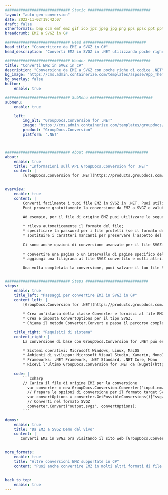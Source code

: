 ```yaml
---
############################# Static ############################
layout: "auto-gen-conversion"
date: 2022-11-02T19:42:07
draft: false
otherformats: bmp dcm emf emz gif ico jp2 jpeg jpg png pps ppsx ppt pptx psb psd svg svgz tga tif tiff webp wmf wmz
breadcrumb: EMZ a SVGZ in C#

############################# Head ############################
head_title: "Convertitore da EMZ a SVGZ in C#"
head_description: "Converti EMZ in SVGZ in .NET utilizzando poche righe di codice. Utilizza l'API di conversione dei documenti di GroupDocs per convertire oltre 160 formati di file."

############################# Header ############################
title: "Converti EMZ in SVGZ in C#"
description: "Conversione da EMZ a SVGZ con poche righe di codice .NET"
bg_image: "https://cms.admin.containerize.com/templates/aspose/App_Themes/V3/images/bg/header1.png"
bg_overlay: false
button:
    enable: true

############################# SubMenu ############################
submenu:
    enable: true

    left:
        img_alt: "GroupDocs.Conversion for .NET"
        image: "https://cms.admin.containerize.com/templates/groupdocs/images/product-logos/90x90-noborder/groupdocs-conversion-net.png"
        product: "GroupDocs.Conversion"
        platform: ".NET"



############################# About ############################
about:
    enable: true
    title: "Informazioni sull'API GroupDocs.Conversion for .NET"
    content: |
        [GroupDocs.Conversion for .NET](https://products.groupdocs.com/conversion/net/) può essere utilizzato per convertire Microsoft Word, Excel, PowerPoint, PDF, Visio e altri formati. GroupDocs.Conversion è un'API standalone adatta per sistemi interni e back-end in cui sono richieste prestazioni elevate. Non dipende da alcun software come Microsoft o Open Office.
    

overview:
    enable: true
    content: |
        Converti facilmente i tuoi file EMZ in SVGZ in .NET. Puoi utilizzare solo un paio di righe di codice C# in qualsiasi piattaforma a tua scelta come: Windows, Linux, macOS.
        Puoi provare gratuitamente la conversione da EMZ a SVGZ e valutare la qualità dei risultati della conversione. Insieme a semplici scenari di conversione di file, puoi provare opzioni più avanzate per caricare il file di origine EMZ e per salvare il risultato di output SVGZ. 
        
        Ad esempio, per il file di origine EMZ puoi utilizzare le seguenti opzioni di caricamento:

        * rileva automaticamente il formato del file;
        * specificare la password per i file protetti (se il formato del file lo supporta);
        * sostituire i caratteri mancanti per preservare l'aspetto del documento.
        
        Ci sono anche opzioni di conversione avanzate per il file SVGZ:

        * convertire una pagina o un intervallo di pagine specifico del documento;
        * aggiungi una filigrana al file SVGZ convertito e molti altri.

        Una volta completata la conversione, puoi salvare il tuo file SVGZ nel percorso del file locale o in qualsiasi archivio di terze parti come FTP, Amazon S3, Google Drive, Dropbox ecc. Nota: per convertire EMZ in {{ TO}} non è necessario alcun software aggiuntivo installato, come MS Office, Open Office, Adobe Acrobat Reader ecc.


############################# Steps ############################
steps:
    enable: true
    title_left: "Passaggi per convertire EMZ in SVGZ in C#"
    content_left: |
        [GroupDocs.Conversion for .NET](https://products.groupdocs.com/conversion/net/) consente agli sviluppatori di convertire facilmente un file EMZ in SVGZ con poche righe di codice.
        
        * Crea un'istanza della classe Converter e fornisci al file EMZ il percorso completo
        * Crea e imposta ConvertOptions per il tipo SVGZ.
        * Chiama il metodo Converter.Convert e passa il percorso completo e il formato (SVGZ) come parametro

    title_right: "Requisiti di sistema"
    content_right: |
        La conversione di base con GroupDocs.Conversion for .NET può essere eseguita in pochi semplici passaggi. Le nostre API sono supportate su tutte le principali piattaforme e sistemi operativi. Prima di eseguire il codice seguente, assicurati di avere i seguenti prerequisiti installati sul tuo sistema.

        * Sistemi operativi: Microsoft Windows, Linux, MacOS
        * Ambienti di sviluppo: Microsoft Visual Studio, Xamarin, MonoDevelop
        * Frameworks: .NET Framework, .NET Standard, .NET Core, Mono
        * Ricevi l'ultimo GroupDocs.Conversion for .NET da [Nuget](https://www.nuget.org/packages/groupdocs.conversion)
         
    code: |
        ```csharp    
        // Carica il file di origine EMZ per la conversione
          var converter = new GroupDocs.Conversion.Converter("input.emz");
          // Prepara le opzioni di conversione per il formato target SVGZ
          var convertOptions = converter.GetPossibleConversions()["svgz"].ConvertOptions;
          // Converti nel formato SVGZ
          converter.Convert("output.svgz", convertOptions);
        ```

demos:
    enable: true
    title: "Da EMZ a SVGZ Demo dal vivo"
    content: |
       Converti EMZ in SVGZ ora visitando il sito web [GroupDocs.Conversion App](https://products.groupdocs.app/conversion/family). La demo online presenta i seguenti vantaggi
          

more_formats:
    enable: true
    title: "Altre conversioni EMZ supportate in C#"
    content: "Puoi anche convertire EMZ in molti altri formati di file. Si prega di consultare l'elenco di seguito."
       
       
back_to_top:
    enable: true
---
```

